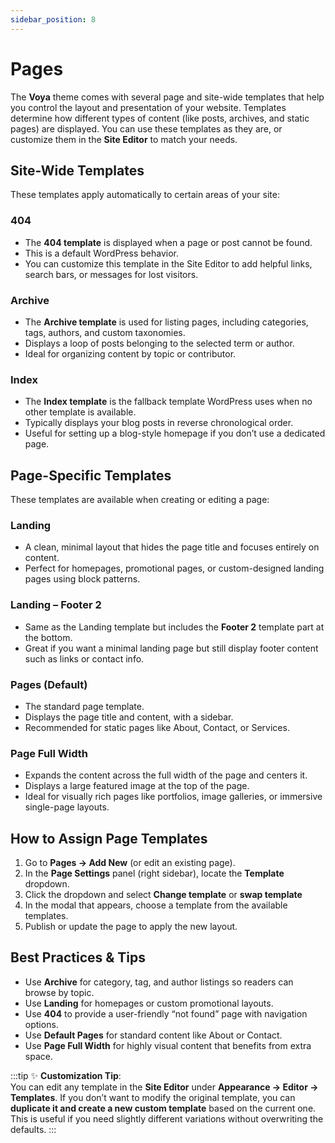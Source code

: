 ```yaml
---
sidebar_position: 8
---
```

# Pages

The **Voya** theme comes with several page and site-wide templates that help you control the layout and presentation of your website. Templates determine how different types of content (like posts, archives, and static pages) are displayed. You can use these templates as they are, or customize them in the **Site Editor** to match your needs.

## Site-Wide Templates

These templates apply automatically to certain areas of your site:

### 404
- The **404 template** is displayed when a page or post cannot be found.  
- This is a default WordPress behavior.  
- You can customize this template in the Site Editor to add helpful links, search bars, or messages for lost visitors.  

### Archive
- The **Archive template** is used for listing pages, including categories, tags, authors, and custom taxonomies.  
- Displays a loop of posts belonging to the selected term or author.  
- Ideal for organizing content by topic or contributor.  

### Index
- The **Index template** is the fallback template WordPress uses when no other template is available.  
- Typically displays your blog posts in reverse chronological order.  
- Useful for setting up a blog-style homepage if you don’t use a dedicated page.  

## Page-Specific Templates

These templates are available when creating or editing a page:

### Landing
- A clean, minimal layout that hides the page title and focuses entirely on content.  
- Perfect for homepages, promotional pages, or custom-designed landing pages using block patterns.  

### Landing – Footer 2
- Same as the Landing template but includes the **Footer 2** template part at the bottom.  
- Great if you want a minimal landing page but still display footer content such as links or contact info.  

### Pages (Default)
- The standard page template.  
- Displays the page title and content, with a sidebar.  
- Recommended for static pages like About, Contact, or Services.  

### Page Full Width
- Expands the content across the full width of the page and centers it.  
- Displays a large featured image at the top of the page.  
- Ideal for visually rich pages like portfolios, image galleries, or immersive single-page layouts.  

## How to Assign Page Templates
1. Go to **Pages → Add New** (or edit an existing page).  
2. In the **Page Settings** panel (right sidebar), locate the **Template** dropdown.  
3. Click the dropdown and select **Change template** or **swap template**
4. In the modal that appears, choose a template from the available templates.
4. Publish or update the page to apply the new layout.  

## Best Practices & Tips
- Use **Archive** for category, tag, and author listings so readers can browse by topic.  
- Use **Landing** for homepages or custom promotional layouts.  
- Use **404** to provide a user-friendly “not found” page with navigation options.  
- Use **Default Pages** for standard content like About or Contact.  
- Use **Page Full Width** for highly visual content that benefits from extra space.  

:::tip
✨ **Customization Tip**:  
You can edit any template in the **Site Editor** under **Appearance → Editor → Templates**. If you don’t want to modify the original template, you can **duplicate it and create a new custom template** based on the current one. This is useful if you need slightly different variations without overwriting the defaults.
:::